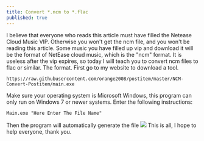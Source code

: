 ```yaml
---
title: Convert *.ncm to *.flac
published: true
---
```

I believe that everyone who reads this article must have filled the Netease Cloud Music VIP. Otherwise you won't get the ncm file, and you won't be reading this article.
Some music you have filled up vip and download it will be the format of NetEase cloud music, which is the "ncm" format. It is useless after the vip expires, so today I will teach you to convert ncm files to flac or similar. The format.
First go to my website to download a tool.

```
https://raw.githubusercontent.com/orange2008/postitem/master/NCM-Convert-Postitem/main.exe
```
Make sure your operating system is Microsoft Windows, this program can only run on Windows 7 or newer systems.
Enter the following instructions:

```
Main.exe "Here Enter The File Name"
```
Then the program will automatically generate the file
![](https://cdn.jsdelivr.net/gh/orange2008/IMGBED/assets/20200708123657.png)
This is all, I hope to help everyone, thank you.
